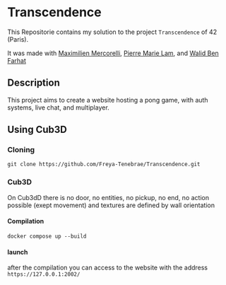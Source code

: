 # Transcendence

This Repositorie contains my solution to the project `Transcendence` of 42 (Paris).

It was made with [Maximilien Mercorelli](https://github.com/mmercore), [Pierre Marie Lam](https://github.com/Askeladd42), and [Walid Ben Farhat](https://github.com/walidbenf)

## Description

This project aims to create a website hosting a pong game, with auth systems, live chat, and multiplayer.

## Using Cub3D

### Cloning

```shell
git clone https://github.com/Freya-Tenebrae/Transcendence.git
```

### Cub3D

On Cub3dD there is no door, no entities, no pickup, no end, no action possible (exept movement) and textures are defined by wall orientation

#### Compilation

```shell
docker compose up --build
```

#### launch

after the compilation you can access to the website with the address `https://127.0.0.1:2002/`
